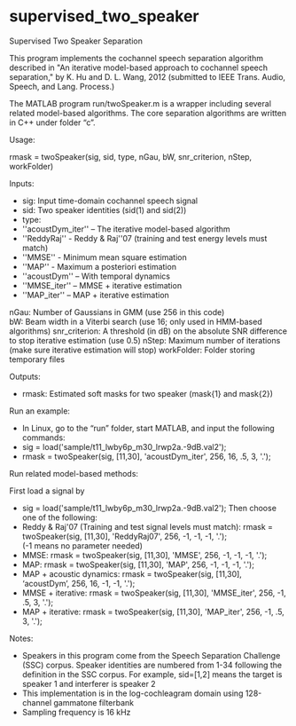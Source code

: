 supervised_two_speaker
======================

Supervised Two Speaker Separation

This program implements the cochannel speech separation algorithm described in "An iterative model-based approach to cochannel speech separation," by K. Hu and D. L. Wang, 2012 (submitted to IEEE Trans. Audio, Speech, and Lang. Process.)

The MATLAB program run/twoSpeaker.m is a wrapper including several related model-based algorithms. The core separation algorithms are written in C++ under folder “c”.

Usage: 

rmask = twoSpeaker(sig, sid, type, nGau, bW, snr_criterion, nStep, workFolder)

Inputs:
- sig: Input time-domain cochannel speech signal
- sid: Two speaker identities (sid(1) and sid(2))
- type: 
- ''acoustDym_iter'' – The iterative model-based algorithm
-  ''ReddyRaj'' - Reddy & Raj''07 (training and test energy levels must match)
-  ''MMSE'' - Minimum mean square estimation 
-  ''MAP'' - Maximum a posteriori estimation
-  ''acoustDym'' – With temporal dynamics
-  ''MMSE_iter'' – MMSE + iterative estimation
-  ''MAP_iter'' – MAP + iterative estimation           

nGau:   Number of Gaussians in GMM (use 256 in this code)  
bW:      Beam width in a Viterbi search (use 16; only used in HMM-based algorithms)
snr_criterion:  A threshold (in dB) on the absolute SNR difference to stop iterative estimation (use 0.5)
nStep:   Maximum number of iterations (make sure iterative estimation will stop)
workFolder:  Folder storing temporary files

Outputs:
- rmask:   Estimated soft masks for two speaker (mask{1}  and mask{2})
 
Run an example:
- In Linux, go to the “run” folder, start MATLAB, and input the following commands:
- sig = load('sample/t11_lwby6p_m30_lrwp2a.-9dB.val2');
- rmask = twoSpeaker(sig,  [11,30],  'acoustDym_iter',  256,  16,  .5,  3,  '.');

Run related model-based methods:

First load a signal by 
- sig = load('sample/t11_lwby6p_m30_lrwp2a.-9dB.val2');
Then choose one of the following:
-	Reddy & Raj'07 (Training and test signal levels must match):  rmask = twoSpeaker(sig, [11,30], 'ReddyRaj07', 256, -1, -1, -1, '.');  
(-1 means no parameter needed)
-	MMSE: rmask = twoSpeaker(sig, [11,30], 'MMSE', 256, -1, -1, -1, '.');
-	MAP: rmask = twoSpeaker(sig, [11,30], 'MAP', 256, -1, -1, -1, '.');
-	MAP + acoustic dynamics: rmask = twoSpeaker(sig, [11,30], ‘acoustDym’, 256, 16, -1, -1, '.');
-	MMSE + iterative: rmask = twoSpeaker(sig, [11,30], 'MMSE_iter', 256, -1, .5, 3, '.');
-	MAP + iterative: rmask = twoSpeaker(sig, [11,30], 'MAP_iter', 256, -1, .5, 3, '.');
 
Notes: 
-	Speakers in this program come from the Speech Separation Challenge (SSC) corpus. Speaker identities are numbered from 1-34 following the definition in the SSC corpus. For example, sid=[1,2] means the target is speaker 1 and  interferer is speaker 2
-	This implementation is in the log-cochleagram domain using 128-channel gammatone filterbank
-	Sampling frequency is 16 kHz

